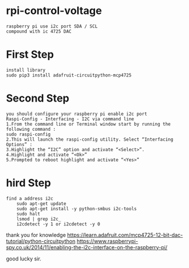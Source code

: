# rpi-control-voltage
    raspberry pi use i2c port SDA / SCL
    compound with ic 4725 DAC 

# First Step
    install library 
    sudo pip3 install adafruit-circuitpython-mcp4725

# Second Step
    you should configure your raspberry pi enable i2c port
    Raspi-Config - Interfacing - I2C via command line 
    1.From the command line or Terminal window start by running the following command :
    sudo raspi-config
    2.This will launch the raspi-config utility. Select “Interfacing Options” :
    3.Highlight the “I2C” option and activate “<Select>”.
    4.Highlight and activate “<Ok>” 
    5.Prompted to reboot highlight and activate “<Yes>”

# hird Step
    find a address i2c
        sudo apt-get update
        sudo apt-get install -y python-smbus i2c-tools
        sudo halt
        lsmod | grep i2c_
        i2cdetect -y 1 or i2cdetect -y 0

thank you for knowledge 
https://learn.adafruit.com/mcp4725-12-bit-dac-tutorial/python-circuitpython
https://www.raspberrypi-spy.co.uk/2014/11/enabling-the-i2c-interface-on-the-raspberry-pi/

good lucky sir. 